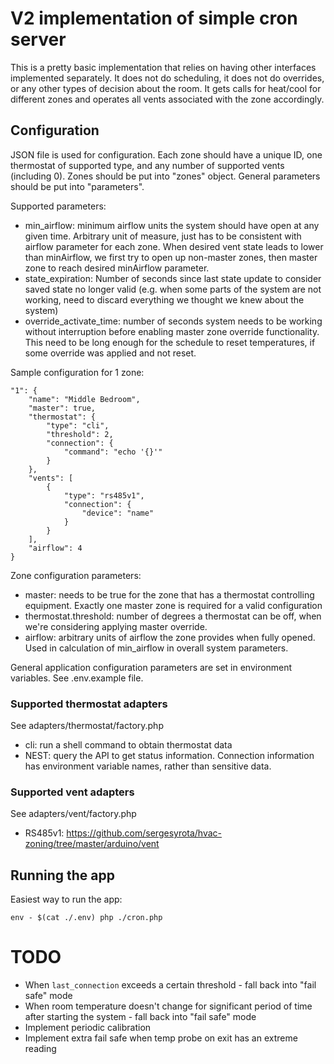 # V2 implementation of simple cron server

This is a pretty basic implementation that relies on having other interfaces implemented separately. It does not do scheduling, it does not do overrides, or any other types of decision about the room. It gets calls for heat/cool for different zones and operates all vents associated with the zone accordingly.

## Configuration

JSON file is used for configuration. Each zone should have a unique ID, one thermostat of supported type, and any number of supported vents (including 0). Zones should be put into "zones" object. General parameters should be put into "parameters".

Supported parameters:

 * min_airflow: minimum airflow units the system should have open at any given time. Arbitrary unit of measure, just has to be consistent with airflow parameter for each zone. When desired vent state leads to lower than minAirflow, we first try to open up non-master zones, then master zone to reach desired minAirflow parameter.
 * state_expiration: Number of seconds since last state update to consider saved state no longer valid (e.g. when some parts of the system are not working, need to discard everything we thought we knew about the system)
 * override_activate_time: number of seconds system needs to be working without interruption before enabling master zone override functionality. This need to be long enough for the schedule to reset temperatures, if some override was applied and not reset.

Sample configuration for 1 zone:

    "1": {
        "name": "Middle Bedroom",
        "master": true,
        "thermostat": {
            "type": "cli",
            "threshold": 2,
            "connection": {
                "command": "echo '{}'"
            }
        },
        "vents": [
            {
                "type": "rs485v1",
                "connection": {
                    "device": "name"
                }
            }
        ],
        "airflow": 4
    }

Zone configuration parameters:

 * master: needs to be true for the zone that has a thermostat controlling equipment. Exactly one master zone is required for a valid configuration
 * thermostat.threshold: number of degrees a thermostat can be off, when we're considering applying master override.
 * airflow: arbitrary units of airflow the zone provides when fully opened. Used in calculation of min_airflow in overall system parameters.

General application configuration parameters are set in environment variables. See .env.example file.

### Supported thermostat adapters

See adapters/thermostat/factory.php

 * cli: run a shell command to obtain thermostat data
 * NEST: query the API to get status information. Connection information has environment variable names, rather than sensitive data.

### Supported vent adapters

See adapters/vent/factory.php

 * RS485v1: https://github.com/sergesyrota/hvac-zoning/tree/master/arduino/vent

## Running the app

Easiest way to run the app:

    env - $(cat ./.env) php ./cron.php

# TODO

* When `last_connection` exceeds a certain threshold - fall back into "fail safe" mode
* When room temperature doesn't change for significant period of time after starting the system - fall back into "fail safe" mode
* Implement periodic calibration
* Implement extra fail safe when temp probe on exit has an extreme reading
